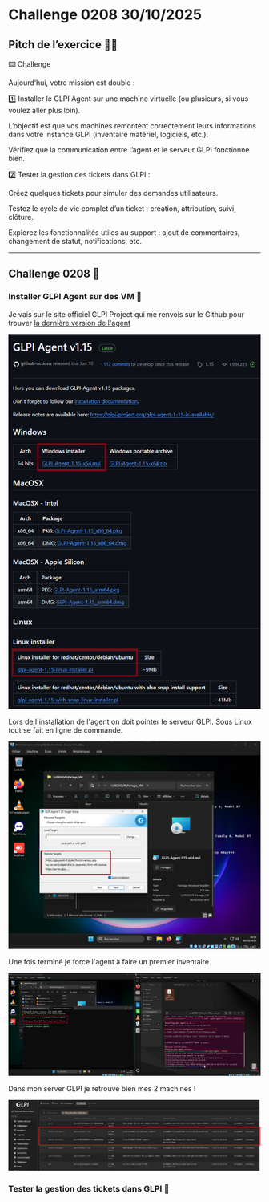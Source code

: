 # Challenge 0208 30/10/2025

## Pitch de l’exercice 🧑‍🏫

⌨️ Challenge

Aujourd’hui, votre mission est double :

1️⃣ Installer le GLPI Agent sur une machine virtuelle (ou plusieurs, si vous voulez aller plus loin).

L’objectif est que vos machines remontent correctement leurs informations dans votre instance GLPI (inventaire matériel, logiciels, etc.).

Vérifiez que la communication entre l’agent et le serveur GLPI fonctionne bien.

2️⃣ Tester la gestion des tickets dans GLPI :

Créez quelques tickets pour simuler des demandes utilisateurs.

Testez le cycle de vie complet d’un ticket : création, attribution, suivi, clôture.

Explorez les fonctionnalités utiles au support : ajout de commentaires, changement de statut, notifications, etc.

---

## Challenge 0208 📝

### Installer GLPI Agent sur des VM 💽

Je vais sur le site officiel GLPI Project qui me renvois sur le Github pour trouver [la dernière version de l'agent](https://github.com/glpi-project/glpi-agent/releases/tag/1.15)

![GLPI Agent Github](/images/2025-10-30-17-56-23.png)

Lors de l'installation de l'agent on doit pointer le serveur GLPI. Sous Linux tout se fait en ligne de commande.

![Install](/images/2025-10-30-18-35-37.png)

Une fois terminé je force l'agent à faire un premier inventaire.

![Force Agent](/images/2025-10-30-18-58-33.png)

Dans mon server GLPI je retrouve bien mes 2 machines !

![Inventaire done](/images/2025-10-30-19-02-24.png)

### Tester la gestion des tickets dans GLPI 🎫

